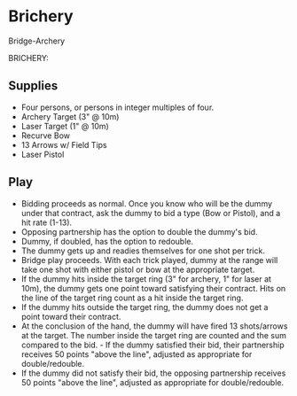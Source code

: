 # Brichery
Bridge-Archery

BRICHERY:

## Supplies
- Four persons, or persons in integer multiples of four.
- Archery Target (3" @ 10m)
- Laser Target (1" @ 10m)
- Recurve Bow
- 13 Arrows w/ Field Tips
- Laser Pistol

## Play
- Bidding proceeds as normal. Once you know who will be the dummy under that contract, ask the dummy to bid a type (Bow or Pistol), and a hit rate (1-13).
- Opposing partnership has the option to double the dummy's bid.
- Dummy, if doubled, has the option to redouble.
- The dummy gets up and readies themselves for one shot per trick.
- Bridge play proceeds. With each trick played, dummy at the range will take one shot with either pistol or bow at the appropriate target.
- If the dummy hits inside the target ring (3" for archery, 1" for laser at 10m), the dummy gets one point toward satisfying their contract. Hits on the line of the target ring count as a hit inside the target ring.
- If the dummy hits outside the target ring, the dummy does not get a point toward their contract.
- At the conclusion of the hand, the dummy will have fired 13 shots/arrows at the target. The number inside the target ring are counted and the sum compared to the bid. - If the dummy satisfied their bid, their partnership receives 50 points "above the line", adjusted as appropriate for double/redouble.
- If the dummy did not satisfy their bid, the opposing partnership receives 50 points "above the line", adjusted as appropriate for double/redouble.
